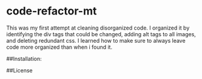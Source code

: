 # code-refactor-mt

This was my first attempt at cleaning disorganized code. I organized it by identifying the div tags that could be changed, adding alt tags to all images, and deleting redundant css. I learned how to make sure to always leave code more organized than when i found it.

##Installation:

##License 
